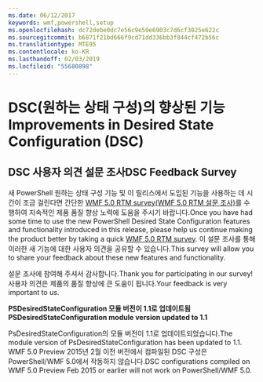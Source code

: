 ```yaml
---
ms.date: 06/12/2017
keywords: wmf,powershell,setup
ms.openlocfilehash: dc72debe0dc7e56c9e59e6903c7d6cf3025e622c
ms.sourcegitcommit: b6871f21bd666f9cd71dd336bb3f844cf472b56c
ms.translationtype: MTE95
ms.contentlocale: ko-KR
ms.lasthandoff: 02/03/2019
ms.locfileid: "55680898"
---
```

# <a name="improvements-in-desired-state-configuration-dsc"></a><span data-ttu-id="5c8bd-102">DSC(원하는 상태 구성)의 향상된 기능</span><span class="sxs-lookup"><span data-stu-id="5c8bd-102">Improvements in Desired State Configuration (DSC)</span></span>

## <a name="dsc-feedback-survey"></a><span data-ttu-id="5c8bd-103">DSC 사용자 의견 설문 조사</span><span class="sxs-lookup"><span data-stu-id="5c8bd-103">DSC Feedback Survey</span></span>

<span data-ttu-id="5c8bd-104">새 PowerShell 원하는 상태 구성 기능 및 이 릴리스에서 도입된 기능을 사용하는 데 시간이 조금 걸린다면 간단한 [WMF 5.0 RTM survey(WMF 5.0 RTM 설문 조사)](https://www.surveymonkey.com/r/SGLQM5W)를 수행하여 지속적인 제품 품질 향상 노력에 도움을 주시기 바랍니다.</span><span class="sxs-lookup"><span data-stu-id="5c8bd-104">Once you have had some time to use the new PowerShell Desired State Configuration features and functionality introduced in this release, please help us continue making the product better by taking a quick [WMF 5.0 RTM survey](https://www.surveymonkey.com/r/SGLQM5W).</span></span> <span data-ttu-id="5c8bd-105">이 설문 조사를 통해 이러한 새 기능에 대한 사용자 의견을 공유할 수 있습니다.</span><span class="sxs-lookup"><span data-stu-id="5c8bd-105">This survey will allow you to share your feedback about these new features and functionality.</span></span>

<span data-ttu-id="5c8bd-106">설문 조사에 참여해 주셔서 감사합니다.</span><span class="sxs-lookup"><span data-stu-id="5c8bd-106">Thank you for participating in our survey!</span></span> <span data-ttu-id="5c8bd-107">사용자 의견은 제품의 품질 향상에 큰 도움이 됩니다.</span><span class="sxs-lookup"><span data-stu-id="5c8bd-107">Your feedback is very important to us.</span></span>

<span data-ttu-id="5c8bd-108">**PSDesiredStateConfiguration 모듈 버전이 1.1로 업데이트됨**</span><span class="sxs-lookup"><span data-stu-id="5c8bd-108">**PSDesiredStateConfiguration module version updated to 1.1**</span></span>

<span data-ttu-id="5c8bd-109">PsDesiredStateConfiguration의 모듈 버전이 1.1로 업데이트되었습니다.</span><span class="sxs-lookup"><span data-stu-id="5c8bd-109">The module version of PsDesiredStateConfiguration has been updated to 1.1.</span></span> <span data-ttu-id="5c8bd-110">WMF 5.0 Preview 2015년 2월 이전 버전에서 컴파일된 DSC 구성은 PowerShell/WMF 5.0에서 작동하지 않습니다.</span><span class="sxs-lookup"><span data-stu-id="5c8bd-110">DSC configurations compiled on WMF 5.0 Preview Feb 2015 or earlier will not work on PowerShell/WMF 5.0.</span></span>
